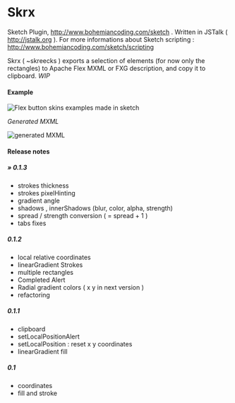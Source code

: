 Skrx
====
Sketch Plugin, http://www.bohemiancoding.com/sketch .
Written in JSTalk ( http://jstalk.org ). For more informations about Sketch scripting : http://www.bohemiancoding.com/sketch/scripting

Skrx ( ~skreecks ) exports a selection of elements (for now only the rectangles) to Apache Flex MXML or FXG description, and copy it to clipboard. _WIP_

#### Example

![Flex button skins examples made in sketch](https://www.evernote.com/shard/s1/sh/34378239-8a53-4f28-bff6-93c84bab5555/268d101ce5aab30110c881ad6eb46906/deep/0/skrx_buttons_examples1.sketch-et-Skrx-et-Sketch-Scripting-API---MSStyleBorder.png)

_Generated MXML_

![generated MXML](https://www.evernote.com/shard/s1/sh/d589dd78-c471-44a9-acbc-c6a45e32b578/c0dba2c75ecaccfc30bbfaf8b7f2b758/deep/0/SkrxSkinTest.mxml----Skrx----Sparx------DevLab-_Projects-RXLibz-Sparx----IntelliJ-IDEA-(Cardea)-IU-133.1081.png)

#### Release notes

##### » 0.1.3
- strokes thickness
- strokes pixelHinting
- gradient angle
- shadows , innerShadows (blur, color, alpha, strength)
- spread / strength conversion ( = spread + 1 )
- tabs fixes

##### 0.1.2
- local relative coordinates
- linearGradient Strokes 
- multiple rectangles
- Completed Alert
- Radial gradient colors ( x y in next version )
- refactoring

##### 0.1.1
- clipboard
- setLocalPositionAlert
- setLocalPosition : reset x y coordinates
- linearGradient fill

##### 0.1
-  coordinates
-  fill and stroke
